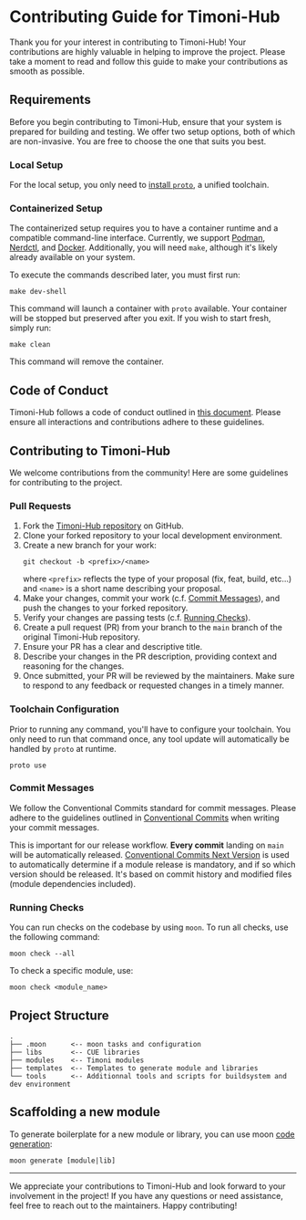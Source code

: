 # Contributing Guide for Timoni-Hub

Thank you for your interest in contributing to Timoni-Hub!
Your contributions are highly valuable in helping to improve the project.
Please take a moment to read and follow this guide to make your contributions as smooth as possible.

## Requirements

Before you begin contributing to Timoni-Hub, ensure that your system is prepared for building and testing.
We offer two setup options, both of which are non-invasive.
You are free to choose the one that suits you best.

### Local Setup

For the local setup, you only need to [install `proto`](https://moonrepo.dev/docs/proto/install), a unified toolchain.

### Containerized Setup

The containerized setup requires you to have a container runtime and a compatible command-line interface.
Currently, we support [Podman](https://podman.io/), [Nerdctl](https://github.com/containerd/nerdctl), and [Docker](https://www.docker.com/).
Additionally, you will need `make`, although it's likely already available on your system.

To execute the commands described later, you must first run:

```shell
make dev-shell
```

This command will launch a container with `proto` available. Your container will be stopped but preserved after you exit. If you wish to start fresh, simply run:

```shell
make clean
```

This command will remove the container.

## Code of Conduct

Timoni-Hub follows a code of conduct outlined in [this document](https://github.com/loft-orbital/.github/blob/main/CODE_OF_CONDUCT.md).
Please ensure all interactions and contributions adhere to these guidelines.

## Contributing to Timoni-Hub

We welcome contributions from the community!
Here are some guidelines for contributing to the project.

### Pull Requests

1. Fork the [Timoni-Hub repository](https://github.com/loft-orbital/timoni-hub) on GitHub.
1. Clone your forked repository to your local development environment.
1. Create a new branch for your work:
    ```shell
    git checkout -b <prefix>/<name>
    ```
    where `<prefix>` reflects the type of your proposal (fix, feat, build, etc...)
    and `<name>` is a short name describing your proposal.
1. Make your changes, commit your work (c.f. [Commit Messages](#commit-messages)), and push the changes to your forked repository.
1. Verify your changes are passing tests (c.f. [Running Checks](#running-checks)).
1. Create a pull request (PR) from your branch to the `main` branch of the original Timoni-Hub repository.
1. Ensure your PR has a clear and descriptive title.
1. Describe your changes in the PR description, providing context and reasoning for the changes.
1. Once submitted, your PR will be reviewed by the maintainers. Make sure to respond to any feedback or requested changes in a timely manner.

### Toolchain Configuration

Prior to running any command, you'll have to configure your toolchain.
You only need to run that command once, any tool update will automatically be handled by `proto` at runtime.

```
proto use
```

### Commit Messages

We follow the Conventional Commits standard for commit messages.
Please adhere to the guidelines outlined in [Conventional Commits](https://www.conventionalcommits.org/en/v1.0.0/) when writing your commit messages.

This is important for our release workflow.
**Every commit** landing on `main` will be automatically released.
[Conventional Commits Next Version](https://crates.io/crates/conventional_commits_next_version) is used to automatically determine if a module release is mandatory, and if so which version should be released.
It's based on commit history and modified files (module dependencies included).

### Running Checks

You can run checks on the codebase by using `moon`. To run all checks, use the following command:

```shell
moon check --all
```

To check a specific module, use:

```shell
moon check <module_name>
```

## Project Structure

```
.
├── .moon      <-- moon tasks and configuration
├── libs       <-- CUE libraries
├── modules    <-- Timoni modules
├── templates  <-- Templates to generate module and libraries
└── tools      <-- Additionnal tools and scripts for buildsystem and dev environment
```

## Scaffolding a new module

To generate boilerplate for a new module or library, you can use moon [code generation](https://moonrepo.dev/docs/guides/codegen):

```shell
moon generate [module|lib]
```

---

We appreciate your contributions to Timoni-Hub and look forward to your involvement in the project!
If you have any questions or need assistance, feel free to reach out to the maintainers.
Happy contributing!
